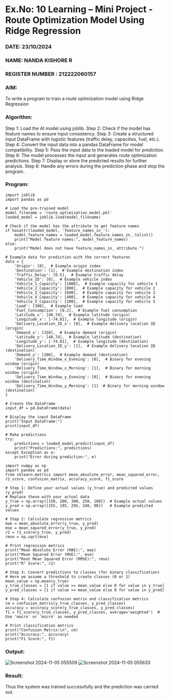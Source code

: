# Ex.No: 10 Learning – Mini Project - Route Optimization Model Using Ridge Regression 
### DATE: 23/10/2024       
### NAME: NANDA KISHORE R
### REGISTER NUMBER : 212222060157
### AIM: 
To write a program to train a route optimization model using Ridge Regression
###  Algorithm:
Step 1: Load the AI model using joblib.
Step 2: Check if the model has feature names to ensure input consistency.
Step 3: Create a structured input DataFrame with logistic features (traffic delay, capacities, fuel, etc.).
Step 4: Convert the input data into a pandas DataFrame for model compatibility.
Step 5: Pass the input data to the loaded model for prediction.
Step 6: The model processes the input and generates route optimization predictions.
Step 7: Display or store the predicted results for further analysis.
Step 8: Handle any errors during the prediction phase and stop the program.


### Program:
``` 
import joblib
import pandas as pd

# Load the pre-trained model
model_filename = 'route_optimization_model.pkl'
loaded_model = joblib.load(model_filename)

# Check if the model has the attribute to get feature names
if hasattr(loaded_model, 'feature_names_in_'):
    model_feature_names = loaded_model.feature_names_in_.tolist()
    print("Model feature names:", model_feature_names)
else:
    print("Model does not have feature_names_in_ attribute.")

# Example data for prediction with the correct features
data = {
    'Origin': [0],  # Example origin index
    'Destination': [1],  # Example destination index
    'Traffic_Delay': [0.5],  # Example traffic delay
    'Vehicle_ID': [0],  # Example vehicle index
    'Vehicle_1_Capacity': [1000],  # Example capacity for vehicle 1
    'Vehicle_2_Capacity': [800],  # Example capacity for vehicle 2
    'Vehicle_3_Capacity': [600],  # Example capacity for vehicle 3
    'Vehicle_4_Capacity': [400],  # Example capacity for vehicle 4
    'Vehicle_5_Capacity': [200],  # Example capacity for vehicle 5
    'Load': [300],  # Example load
    'Fuel_Consumption': [0.2],  # Example fuel consumption
    'Latitude_x': [40.74],  # Example latitude (origin)
    'Longitude_x': [-74.01],  # Example longitude (origin)
    'Delivery_Location_ID_x': [0],  # Example delivery location ID (origin)
    'Demand_x': [150],  # Example demand (origin)
    'Latitude_y': [40.74],  # Example latitude (destination)
    'Longitude_y': [-74.01],  # Example longitude (destination)
    'Delivery_Location_ID_y': [1],  # Example delivery location ID (destination)
    'Demand_y': [200],  # Example demand (destination)
    'Delivery_Time_Window_x_Evening': [0],  # Binary for evening window (origin)
    'Delivery_Time_Window_x_Morning': [1],  # Binary for morning window (origin)
    'Delivery_Time_Window_y_Evening': [0],  # Binary for evening window (destination)
    'Delivery_Time_Window_y_Morning': [1]  # Binary for morning window (destination)
}

# Create the DataFrame
input_df = pd.DataFrame(data)

# Display the input DataFrame
print("Input DataFrame:")
print(input_df)

# Make predictions
try:
    predictions = loaded_model.predict(input_df)
    print("Predictions:", predictions)
except Exception as e:
    print("Error during prediction:", e)
```

```
import numpy as np
import pandas as pd
from sklearn.metrics import mean_absolute_error, mean_squared_error, r2_score, confusion_matrix, accuracy_score, f1_score

# Step 1: Define your actual values (y_true) and predicted values (y_pred)
# Replace these with your actual data
y_true = np.array([150, 200, 300, 250, 100])  # Example actual values
y_pred = np.array([155, 195, 295, 240, 90])   # Example predicted values

# Step 2: Calculate regression metrics
mae = mean_absolute_error(y_true, y_pred)
mse = mean_squared_error(y_true, y_pred)
r2 = r2_score(y_true, y_pred)
rmse = np.sqrt(mse)

# Print regression metrics
print("Mean Absolute Error (MAE):", mae)
print("Mean Squared Error (MSE):", mse)
print("Root Mean Squared Error (RMSE):", rmse)
print("R² Score:", r2)

# Step 3: Convert predictions to classes (for binary classification)
# Here we assume a threshold to create classes (0 or 1)
mean_value = np.mean(y_true)
y_true_classes = [1 if value >= mean_value else 0 for value in y_true]
y_pred_classes = [1 if value >= mean_value else 0 for value in y_pred]

# Step 4: Calculate confusion matrix and classification metrics
cm = confusion_matrix(y_true_classes, y_pred_classes)
accuracy = accuracy_score(y_true_classes, y_pred_classes)
f1 = f1_score(y_true_classes, y_pred_classes, average='weighted')  # Use 'macro' or 'micro' as needed

# Print classification metrics
print("Confusion Matrix:\n", cm)
print("Accuracy:", accuracy)
print("F1 Score:", f1)
```

### Output:

![Screenshot 2024-11-05 055509](https://github.com/user-attachments/assets/eb3a149a-28a3-4902-a5ce-0b73a8948830)
![Screenshot 2024-11-05 055633](https://github.com/user-attachments/assets/2bf65faf-ba48-46f4-8ae8-84c0a17c643d)


### Result:
Thus the system was trained successfully and the prediction was carried out.
